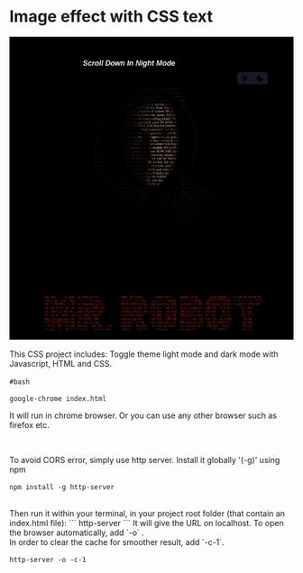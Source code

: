 
# Image effect with CSS text
![](https://github.com/u-n-s-t-o-p-p-a-b-l-e/Tamar/blob/main/img/css-text-effect.png)
<br />

This CSS project includes:
Toggle theme light mode and dark mode with Javascript, HTML and CSS.



`#bash`

```
google-chrome index.html
```

It will run in chrome browser.
Or you can use any other browser such as firefox etc.

<br />


To avoid CORS error, simply use http server.
Install it globally '(-g)' using npm
```
npm install -g http-server
```
<br />
Then run it within your terminal, in your project root folder (that contain an index.html file):
```
http-server
```
It will give the URL on localhost.
To open the browser automatically, add `-o` . 
<br />
In order to clear the cache for smoother result, add `-c-1`.

```
http-server -o -c-1
```
